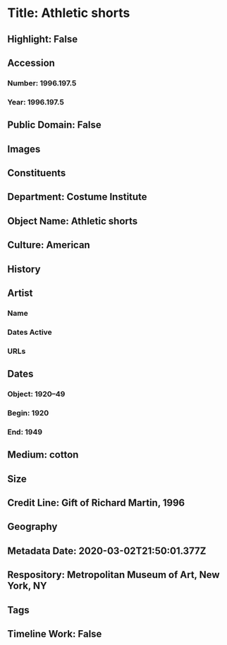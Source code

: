 # Title: Athletic shorts
## Highlight: False
## Accession
### Number: 1996.197.5
### Year: 1996.197.5
## Public Domain: False
## Images
## Constituents
## Department: Costume Institute
## Object Name: Athletic shorts
## Culture: American
## History
## Artist
### Name
### Dates Active
### URLs
## Dates
### Object: 1920–49
### Begin: 1920
### End: 1949
## Medium: cotton
## Size
## Credit Line: Gift of Richard Martin, 1996
## Geography
## Metadata Date: 2020-03-02T21:50:01.377Z
## Respository: Metropolitan Museum of Art, New York, NY
## Tags
## Timeline Work: False